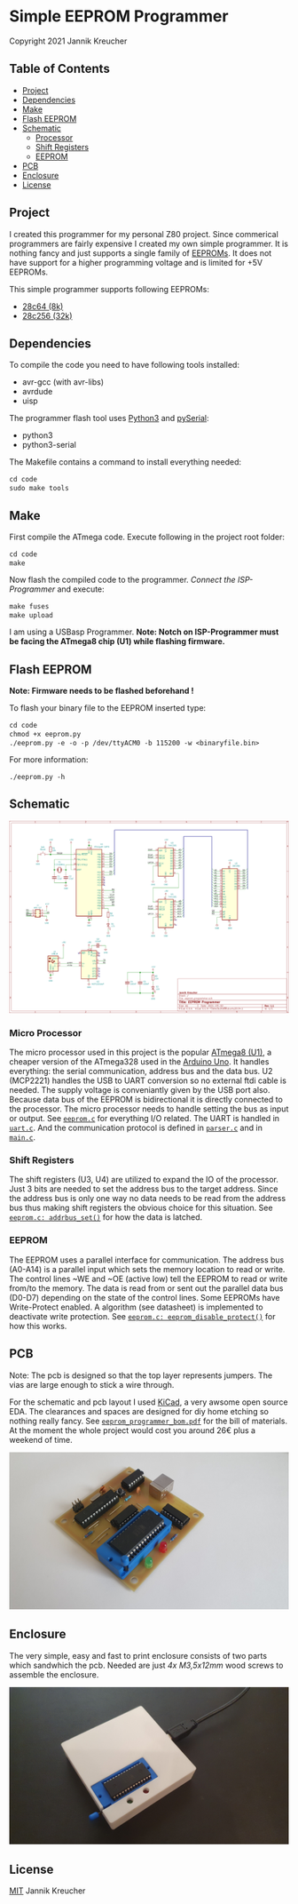 # Simple EEPROM Programmer

Copyright 2021 Jannik Kreucher


## Table of Contents
 - [Project](#project)
 - [Dependencies](#dependencies)
 - [Make](#make)
 - [Flash EEPROM](#flash-eeprom)
 - [Schematic](#schematic)
   - [Processor](#micro-processor)
   - [Shift Registers](#shift-registers)
   - [EEPROM](#eeprom)
 - [PCB](#pcb)
 - [Enclosure](#enclosure)
 - [License](#license)



## Project

I created this programmer for my personal Z80 project. Since commerical programmers are fairly expensive I created my own simple programmer. It is nothing fancy and just supports a single family of [EEPROMs](https://en.wikipedia.org/wiki/EEPROM). It does not have support for a higher programming voltage and is limited for +5V EEPROMs.

This simple programmer supports following EEPROMs:
 - [28c64 (8k)](http://ww1.microchip.com/downloads/en/devicedoc/doc0001h.pdf)
 - [28c256 (32k)](http://ww1.microchip.com/downloads/en/DeviceDoc/doc0006.pdf)



## Dependencies

To compile the code you need to have following tools installed:
 - avr-gcc (with avr-libs)
 - avrdude
 - uisp

The programmer flash tool uses [Python3](https://www.python.org/) and [pySerial](https://pyserial.readthedocs.io/en/latest/pyserial.html):
 - python3
 - python3-serial

The Makefile contains a command to install everything needed:
```
cd code
sudo make tools
```



## Make

First compile the ATmega code. Execute following in the project root folder:
```
cd code
make
```

Now flash the compiled code to the programmer. *Connect the ISP-Programmer* and execute:
```
make fuses
make upload
```
I am using a USBasp Programmer. **Note: Notch on ISP-Programmer must be facing the ATmega8 chip (U1) while flashing firmware.**



## Flash EEPROM

**Note: Firmware needs to be flashed beforehand !**

To flash your binary file to the EEPROM inserted type:
```
cd code
chmod +x eeprom.py
./eeprom.py -e -o -p /dev/ttyACM0 -b 115200 -w <binaryfile.bin>
```

For more information:
```
./eeprom.py -h
```


## Schematic

![Schematic](print/eeprom_programmer.png)

### Micro Processor
The micro processor used in this project is the popular [ATmega8 (U1)](https://ww1.microchip.com/downloads/en/DeviceDoc/Atmel-2486-8-bit-AVR-microcontroller-ATmega8_L_datasheet.pdf), a cheaper version of the ATmega328 used in the [Arduino Uno](https://store.arduino.cc/arduino-uno-rev3). It handles everything: the serial communication, address bus and the data bus. U2 (MCP2221) handles the USB to UART conversion so no external ftdi cable is needed. The supply voltage is conveniantly given by the USB port also. Because data bus of the EEPROM is bidirectional it is directly connected to the processor. The micro processor needs to handle setting the bus as input or output. See [`eeprom.c`](code/eeprom.c) for everything I/O related. The UART is handled in [`uart.c`](code/uart.c). And the communication protocol is defined in [`parser.c`](code/parser.c) and in [`main.c`](code/main.c).

### Shift Registers
The shift registers (U3, U4) are utilized to expand the IO of the processor. Just 3 bits are needed to set the address bus to the target address. Since the address bus is only one way no data needs to be read from the address bus thus making shift registers the obvious choice for this situation. See [`eeprom.c: addrbus_set()`](code/eeprom.c) for how the data is latched.

### EEPROM

The EEPROM uses a parallel interface for communication. The address bus (A0-A14) is a parallel input which sets the memory location to read or write. The control lines ~WE and ~OE (active low) tell the EEPROM to read or write from/to the memory. The data is read from or sent out the parallel data bus (D0-D7) depending on the state of the control lines. Some EEPROMs have Write-Protect enabled. A algorithm (see datasheet) is implemented to deactivate write protection. See [`eeprom.c: eeprom_disable_protect()`](code/eeprom.c) for how this works.



## PCB

Note: The pcb is designed so that the top layer represents jumpers. The vias are large enough to stick a wire through.

For the schematic and pcb layout I used [KiCad](https://kicad.org/), a very awsome open source EDA. The clearances and spaces are designed for diy home etching so nothing really fancy. See [`eeprom_programmer_bom.pdf`](bom/eeprom_programmer_bom.pdf) for the bill of materials. At the moment the whole project would cost you around 26€ plus a weekend of time.

![PCB](pictures/pcb_soldered.jpg)



## Enclosure

The very simple, easy and fast to print enclosure consists of two parts which sandwhich the pcb. Needed are just *4x M3,5x12mm* wood screws to assemble the enclosure.

![Enclosure](pictures/case.jpg)


## License

[MIT](LICENSE) Jannik Kreucher
